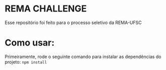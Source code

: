 # REMA CHALLENGE
Esse repositório foi feito para o processo seletivo da REMA-UFSC

# Como usar:
Primeiramente, rode o seguinte comando para instalar as dependências do projeto:
```npm install```
